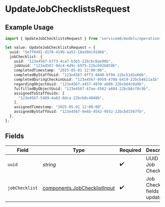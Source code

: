 # UpdateJobChecklistsRequest

## Example Usage

```typescript
import { UpdateJobChecklistsRequest } from "servicem8/models/operations";

let value: UpdateJobChecklistsRequest = {
  uuid: "5e7f0491-d1f8-419b-aa52-18ad94c91066",
  jobChecklist: {
    uuid: "123e4567-b773-4ca7-b3b5-22bcbc0ae90b",
    jobUuid: "123e4567-9dc4-4d9c-b975-22bcb92b859b",
    completedTimestamp: "2025-05-01 12:00:00",
    completedByStaffUuid: "123e4567-0ff3-4840-bf94-22bcb1d2e66b",
    completedDuringCheckinUuid: "123e4567-0959-4788-b419-22bcb4611a1b",
    regardingObjectUuid: "123e4567-a457-4970-ab0b-22bcb64c0a9b",
    fulfilledByObjectUuid: "123e4567-67ae-4562-a684-22bcb8cf8c9b",
    assignedToStaffUuids: [
      "123e4567-5489-4a63-8dca-22bcb8c4048b",
    ],
    assignedTimestamp: "2025-05-01 12:00:00",
    assignedByStaffUuid: "123e4567-9e6b-4542-9552-22bcbd1567fb",
  },
};
```

## Fields

| Field                                                                        | Type                                                                         | Required                                                                     | Description                                                                  |
| ---------------------------------------------------------------------------- | ---------------------------------------------------------------------------- | ---------------------------------------------------------------------------- | ---------------------------------------------------------------------------- |
| `uuid`                                                                       | *string*                                                                     | :heavy_check_mark:                                                           | UUID of the Job Checklist                                                    |
| `jobChecklist`                                                               | [components.JobChecklistInput](../../models/components/jobchecklistinput.md) | :heavy_check_mark:                                                           | Job Checklist fields to update                                               |